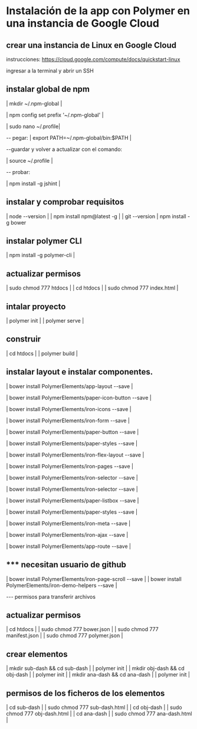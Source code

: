 # Instalación de la app con Polymer en una instancia de Google Cloud 

## crear una instancia de Linux en Google Cloud

instrucciones: https://cloud.google.com/compute/docs/quickstart-linux

ingresar a la terminal y abrir un SSH

## instalar global de npm 

| mkdir ~/.npm-global |

| npm config set prefix '~/.npm-global' |

| sudo nano ~/.profile| 

-- pegar: | export PATH=~/.npm-global/bin:$PATH |

--guardar y volver a actualizar con el comando:

| source ~/.profile |

-- probar:

| npm install -g jshint |

## instalar y comprobar requisitos

| node --version |
| npm install npm@latest -g |
| git --version |
npm install -g bower

## instalar polymer CLI

| npm install -g polymer-cli |

## actualizar permisos

| sudo chmod 777 htdocs |
| cd htdocs |
| sudo chmod 777 index.html |

## intalar proyecto

| polymer init |
| polymer serve |

## construir

| cd htdocs |
| polymer build |

## instalar layout e instalar componentes.

| bower install PolymerElements/app-layout --save |

| bower install PolymerElements/paper-icon-button --save |

| bower install PolymerElements/iron-icons --save |

| bower install PolymerElements/iron-form --save |

| bower install PolymerElements/paper-button --save |

| bower install PolymerElements/paper-styles --save |

| bower install PolymerElements/iron-flex-layout --save |

| bower install PolymerElements/iron-pages --save |

| bower install PolymerElements/iron-selector --save |

| bower install PolymerElements/iron-selector --save |

| bower install PolymerElements/paper-listbox --save |

| bower install PolymerElements/paper-styles --save |

| bower install PolymerElements/iron-meta --save |

| bower install PolymerElements/iron-ajax --save |

| bower install PolymerElements/app-route --save |

## *** necesitan usuario de github

| bower install PolymerElements/iron-page-scroll --save |
| bower install PolymerElements/iron-demo-helpers --save |

--- permisos para transferir archivos

## actualizar permisos

| cd htdocs |
| sudo chmod 777 bower.json |
| sudo chmod 777 manifest.json |
| sudo chmod 777 polymer.json |

## crear elementos

| mkdir sub-dash && cd sub-dash |
| polymer init |
| mkdir obj-dash && cd obj-dash |
| polymer init |
| mkdir ana-dash && cd ana-dash |
| polymer init |

## permisos de los ficheros de los elementos

| cd sub-dash |
| sudo chmod 777 sub-dash.html |
| cd obj-dash |
| sudo chmod 777 obj-dash.html |
| cd ana-dash |
| sudo chmod 777 ana-dash.html |


